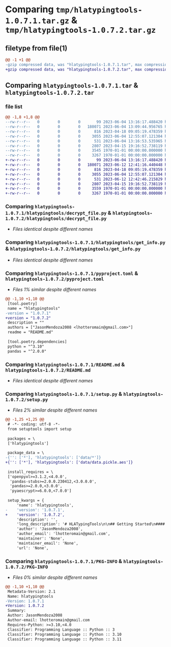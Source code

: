 # Comparing `tmp/hlatypingtools-1.0.7.1.tar.gz` & `tmp/hlatypingtools-1.0.7.2.tar.gz`

## filetype from file(1)

```diff
@@ -1 +1 @@
-gzip compressed data, was "hlatypingtools-1.0.7.1.tar", max compression
+gzip compressed data, was "hlatypingtools-1.0.7.2.tar", max compression
```

## Comparing `hlatypingtools-1.0.7.1.tar` & `hlatypingtools-1.0.7.2.tar`

### file list

```diff
@@ -1,8 +1,8 @@
--rw-r--r--   0        0        0       99 2023-06-04 13:16:17.488420 hlatypingtools-1.0.7.1/hlatypingtools/__init__.py
--rw-r--r--   0        0        0   180071 2023-06-04 13:09:44.956765 hlatypingtools-1.0.7.1/hlatypingtools/data/data.pickle.aes
--rw-r--r--   0        0        0      816 2023-04-18 09:05:19.478359 hlatypingtools-1.0.7.1/hlatypingtools/decrypt_file.py
--rw-r--r--   0        0        0     3055 2023-06-04 12:55:07.121304 hlatypingtools-1.0.7.1/hlatypingtools/get_info.py
--rw-r--r--   0        0        0      531 2023-06-04 13:16:53.535965 hlatypingtools-1.0.7.1/pyproject.toml
--rw-r--r--   0        0        0     2807 2023-04-15 19:16:52.738119 hlatypingtools-1.0.7.1/README.md
--rw-r--r--   0        0        0     3545 1970-01-01 00:00:00.000000 hlatypingtools-1.0.7.1/setup.py
--rw-r--r--   0        0        0     3267 1970-01-01 00:00:00.000000 hlatypingtools-1.0.7.1/PKG-INFO
+-rw-r--r--   0        0        0       99 2023-06-04 13:16:17.488420 hlatypingtools-1.0.7.2/hlatypingtools/__init__.py
+-rw-r--r--   0        0        0   180071 2023-06-12 12:41:16.440448 hlatypingtools-1.0.7.2/hlatypingtools/data/data.pickle.aes
+-rw-r--r--   0        0        0      816 2023-04-18 09:05:19.478359 hlatypingtools-1.0.7.2/hlatypingtools/decrypt_file.py
+-rw-r--r--   0        0        0     3055 2023-06-04 12:55:07.121304 hlatypingtools-1.0.7.2/hlatypingtools/get_info.py
+-rw-r--r--   0        0        0      531 2023-06-12 12:42:46.215829 hlatypingtools-1.0.7.2/pyproject.toml
+-rw-r--r--   0        0        0     2807 2023-04-15 19:16:52.738119 hlatypingtools-1.0.7.2/README.md
+-rw-r--r--   0        0        0     3559 1970-01-01 00:00:00.000000 hlatypingtools-1.0.7.2/setup.py
+-rw-r--r--   0        0        0     3267 1970-01-01 00:00:00.000000 hlatypingtools-1.0.7.2/PKG-INFO
```

### Comparing `hlatypingtools-1.0.7.1/hlatypingtools/decrypt_file.py` & `hlatypingtools-1.0.7.2/hlatypingtools/decrypt_file.py`

 * *Files identical despite different names*

### Comparing `hlatypingtools-1.0.7.1/hlatypingtools/get_info.py` & `hlatypingtools-1.0.7.2/hlatypingtools/get_info.py`

 * *Files identical despite different names*

### Comparing `hlatypingtools-1.0.7.1/pyproject.toml` & `hlatypingtools-1.0.7.2/pyproject.toml`

 * *Files 1% similar despite different names*

```diff
@@ -1,10 +1,10 @@
 [tool.poetry]
 name = "hlatypingtools"
-version = "1.0.7.1"
+version = "1.0.7.2"
 description = ""
 authors = ["JasonMendoza2008 <lhotteromain@gmail.com>"]
 readme = "README.md"
 
 [tool.poetry.dependencies]
 python = "^3.10"
 pandas = "^2.0.0"
```

### Comparing `hlatypingtools-1.0.7.1/README.md` & `hlatypingtools-1.0.7.2/README.md`

 * *Files identical despite different names*

### Comparing `hlatypingtools-1.0.7.1/setup.py` & `hlatypingtools-1.0.7.2/setup.py`

 * *Files 2% similar despite different names*

```diff
@@ -1,25 +1,25 @@
 # -*- coding: utf-8 -*-
 from setuptools import setup
 
 packages = \
 ['hlatypingtools']
 
 package_data = \
-{'': ['*'], 'hlatypingtools': ['data/*']}
+{'': ['*'], 'hlatypingtools': ['data/data.pickle.aes']}
 
 install_requires = \
 ['openpyxl>=3.1.2,<4.0.0',
  'pandas-stubs>=2.0.0.230412,<3.0.0.0',
  'pandas>=2.0.0,<3.0.0',
  'pyaescrypt>=6.0.0,<7.0.0']
 
 setup_kwargs = {
     'name': 'hlatypingtools',
-    'version': '1.0.7.1',
+    'version': '1.0.7.2',
     'description': '',
     'long_description': '# HLATypingTools\n\n## Getting Started\n#### Install from PyPI (recommended)\nTo use `HLATypingTools`, run `pip install HLATypingTools` in your terminal.\nAll python packages necessary for `HLATypingTools` will automatically be downloaded.\n\n#### Usage\nIf you haven\'t decrypted the data yet (first time you are using the package and you did request access to the product),\nrun:\n```py\nfrom hlatypingtools.decrypt_file import decrypt_file\n\npassword: str = "___"   # Replace with password provided by the author \ndecrypt_file(password)\n```\nIt should print `File decrypted successfully`.\n\nThen you can use the package as follows:\n```py\nfrom hlatypingtools.get_info import get_allele_info\n\nallele: str = "A*01:01"\nprint(get_allele_info(allele, "Broad"))  # will output A1\nprint(get_allele_info(allele, "G Group"))  # will output A*01:01:01G\nprint(get_allele_info(allele, "P Group"))  # will output A*01:01P\nprint(get_allele_info(allele, "% locus"))  # will output 11.906\n```\n\nOr as follows:\n```py\nfrom hlatypingtools.get_info import get_locus\nprint(get_locus("A*01:01"))  # will output HLA_A\n```\n\nOr as follows to output all possible high-resolution alleles for a given low-resolution typing:\n```py\nfrom hlatypingtools.get_info import get_same_low_res_broad, get_same_low_res_assigned_type\nbroad = "DQ3"\nprint("DQB1*03:01" in get_same_low_res_broad(broad))  # will output True\nprint("DQB1*03:02" in get_same_low_res_broad(broad))  # will output True\n\nassigned_type = "DQ7"\nprint("DQB1*03:01" in get_same_low_res_assigned_type(assigned_type))  # will output True\nprint("DQB1*03:02" in get_same_low_res_assigned_type(assigned_type))  # will output False\n```\nNote:\n- Broad = something like A1, B7, Cw1, DR1, **DQ3** (!!!), DQA1&ast;01, DR52, DPB1&ast;01, or DPA1&ast;01\n- Assigned Type = something like A1, B7, Cw1, DR1, **DQ7** (!!!), DQA1&ast;01, DR52, DPB1&ast;01, or DPA1&ast;01\n\n#### Exit codes\n```\n0: Wrong password.\n1: Tried to acess the functions of the package without decrypting the data first.\n2: type_info requested is not available.\n3: wrong format for a low-resolution input. Has to be of the form A1, B7, Cw1, DR1, DQ3, DQA1*01, DR52, DPB1*01, or \nDPA1*01.\n```\n\n## About the source code\n- Follows [PEP8](https://peps.python.org/pep-0008/) Style Guidelines.\n- All functions are unit-tested with [pytest](https://docs.pytest.org/en/stable/).\n- All variables are correctly type-hinted, reviewed with [static type checker](https://mypy.readthedocs.io/en/stable/)\n`mypy`.\n- All functions are documented with [docstrings](https://www.python.org/dev/peps/pep-0257/).\n\n\n## Useful links:\n- [Corresponding GitHub repository](https://github.com/JasonMendoza2008/HLATypingTools)\n- [Corresponding PyPI page](https://pypi.org/project/HLATypingTools)\n',
     'author': 'JasonMendoza2008',
     'author_email': 'lhotteromain@gmail.com',
     'maintainer': 'None',
     'maintainer_email': 'None',
     'url': 'None',
```

### Comparing `hlatypingtools-1.0.7.1/PKG-INFO` & `hlatypingtools-1.0.7.2/PKG-INFO`

 * *Files 0% similar despite different names*

```diff
@@ -1,10 +1,10 @@
 Metadata-Version: 2.1
 Name: hlatypingtools
-Version: 1.0.7.1
+Version: 1.0.7.2
 Summary: 
 Author: JasonMendoza2008
 Author-email: lhotteromain@gmail.com
 Requires-Python: >=3.10,<4.0
 Classifier: Programming Language :: Python :: 3
 Classifier: Programming Language :: Python :: 3.10
 Classifier: Programming Language :: Python :: 3.11
```

